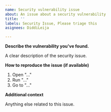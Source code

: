 ```yaml
---
name: Security vulnerability issue
about: An issue about a security vulnerability
title: ''
labels: Security Issue, Please triage this
asignees: DiddiLeija

---
```


<!-------------------------------
Security Issue Template

Use them for reporting security vulnerabilities.
-------------------------------->

**Describe the vulnerability you've found.**

A clear description of the security issue.

**How to reproduce the issue (if available)**

1. Open "..."
2. Run "..."
3. Go to "..."

**Additional context**

Anything else related to this issue.

<!-------------------------
Thank you for contributing to text_formatter!

Before submitting, please get sure to read CONTRIBUTING.md to know
all the ways to help to this repo.
--------------------------->
